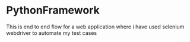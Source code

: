 # PythonFramework

This is end to end flow for a web application where i have used selenium webdriver to automate my test cases 
